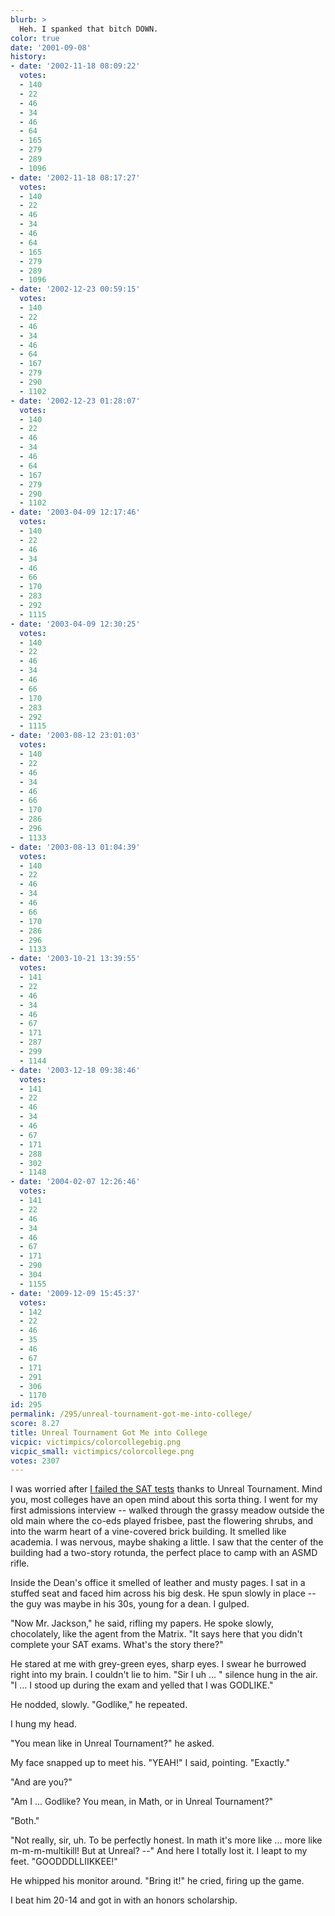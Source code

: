 ```yaml
---
blurb: >
  Heh. I spanked that bitch DOWN.
color: true
date: '2001-09-08'
history:
- date: '2002-11-18 08:09:22'
  votes:
  - 140
  - 22
  - 46
  - 34
  - 46
  - 64
  - 165
  - 279
  - 289
  - 1096
- date: '2002-11-18 08:17:27'
  votes:
  - 140
  - 22
  - 46
  - 34
  - 46
  - 64
  - 165
  - 279
  - 289
  - 1096
- date: '2002-12-23 00:59:15'
  votes:
  - 140
  - 22
  - 46
  - 34
  - 46
  - 64
  - 167
  - 279
  - 290
  - 1102
- date: '2002-12-23 01:28:07'
  votes:
  - 140
  - 22
  - 46
  - 34
  - 46
  - 64
  - 167
  - 279
  - 290
  - 1102
- date: '2003-04-09 12:17:46'
  votes:
  - 140
  - 22
  - 46
  - 34
  - 46
  - 66
  - 170
  - 283
  - 292
  - 1115
- date: '2003-04-09 12:30:25'
  votes:
  - 140
  - 22
  - 46
  - 34
  - 46
  - 66
  - 170
  - 283
  - 292
  - 1115
- date: '2003-08-12 23:01:03'
  votes:
  - 140
  - 22
  - 46
  - 34
  - 46
  - 66
  - 170
  - 286
  - 296
  - 1133
- date: '2003-08-13 01:04:39'
  votes:
  - 140
  - 22
  - 46
  - 34
  - 46
  - 66
  - 170
  - 286
  - 296
  - 1133
- date: '2003-10-21 13:39:55'
  votes:
  - 141
  - 22
  - 46
  - 34
  - 46
  - 67
  - 171
  - 287
  - 299
  - 1144
- date: '2003-12-18 09:38:46'
  votes:
  - 141
  - 22
  - 46
  - 34
  - 46
  - 67
  - 171
  - 288
  - 302
  - 1148
- date: '2004-02-07 12:26:46'
  votes:
  - 141
  - 22
  - 46
  - 34
  - 46
  - 67
  - 171
  - 290
  - 304
  - 1155
- date: '2009-12-09 15:45:37'
  votes:
  - 142
  - 22
  - 46
  - 35
  - 46
  - 67
  - 171
  - 291
  - 306
  - 1170
id: 295
permalink: /295/unreal-tournament-got-me-into-college/
score: 8.27
title: Unreal Tournament Got Me into College
vicpic: victimpics/colorcollegebig.png
vicpic_small: victimpics/colorcollege.png
votes: 2307
---
```


I was worried after [I failed the SAT tests](@/victim/287.md) thanks
to Unreal Tournament. Mind you, most colleges have an open mind about
this sorta thing. I went for my first admissions interview -- walked
through the grassy meadow outside the old main where the co-eds played
frisbee, past the flowering shrubs, and into the warm heart of a
vine-covered brick building. It smelled like academia. I was nervous,
maybe shaking a little. I saw that the center of the building had a
two-story rotunda, the perfect place to camp with an ASMD rifle.

Inside the Dean's office it smelled of leather and musty pages. I sat in
a stuffed seat and faced him across his big desk. He spun slowly in
place -- the guy was maybe in his 30s, young for a dean. I gulped.

"Now Mr. Jackson," he said, rifling my papers. He spoke slowly,
chocolately, like the agent from the Matrix. "It says here that you
didn't complete your SAT exams. What's the story there?"

He stared at me with grey-green eyes, sharp eyes. I swear he burrowed
right into my brain. I couldn't lie to him. "Sir I uh ... " silence hung
in the air. "I ... I stood up during the exam and yelled that I was
GODLIKE."

He nodded, slowly. "Godlike," he repeated.

I hung my head.

"You mean like in Unreal Tournament?" he asked.

My face snapped up to meet his. "YEAH!" I said, pointing. "Exactly."

"And are you?"

"Am I ... Godlike? You mean, in Math, or in Unreal Tournament?"

"Both."

"Not really, sir, uh. To be perfectly honest. In math it's more like ...
more like m-m-m-multikill! But at Unreal? --" And here I totally lost
it. I leapt to my feet. "GOODDDLLIIKKEE!"

He whipped his monitor around. "Bring it!" he cried, firing up the game.

I beat him 20-14 and got in with an honors scholarship.
